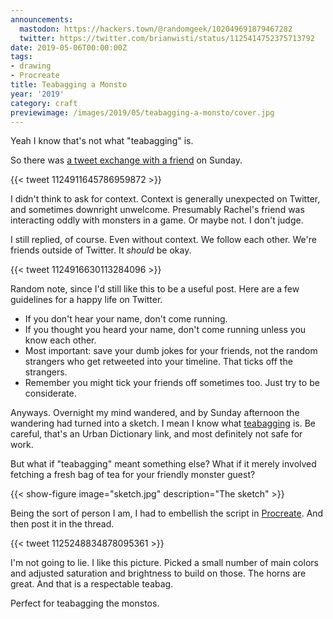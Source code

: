 ```yaml
---
announcements:
  mastodon: https://hackers.town/@randomgeek/102049691879467282
  twitter: https://twitter.com/brianwisti/status/1125414752375713792
date: 2019-05-06T00:00:00Z
tags:
- drawing
- Procreate
title: Teabagging a Monsto
year: '2019'
category: craft
previewimage: /images/2019/05/teabagging-a-monsto/cover.jpg
---
```



Yeah I know that's not what "teabagging" is.

<!-- TEASER_END -->

So there was [a tweet exchange with a friend][] on Sunday.

[a tweet exchange with a friend]: https://twitter.com/wholemilk/status/1124911645786959872

{{< tweet 1124911645786959872 >}}

I didn't think to ask for context. Context is generally unexpected on Twitter, and
sometimes downright unwelcome. Presumably Rachel's friend was interacting oddly
with monsters in a game. Or maybe not. I don't judge.

I still replied, of course. Even without context. We follow each other. We're
friends outside of Twitter. It *should* be okay.

{{< tweet 1124916630113284096 >}}

Random note, since I'd still like this to be a useful post. Here are a few
guidelines for a happy life on Twitter.

* If you don't hear your name, don't come running.
* If you thought you heard your name, don't come running unless you know each
  other.
* Most important: save your dumb jokes for your friends, not the random
  strangers who get retweeted into your timeline. That ticks off the strangers.
* Remember you might tick your friends off sometimes too. Just try to be
  considerate.

Anyways. Overnight my mind wandered, and by Sunday afternoon the wandering had turned
into a sketch. I mean I know what [teabagging][] is. Be careful, that's an Urban
Dictionary link, and most definitely not safe for work.

[teabagging]: https://www.urbandictionary.com/define.php?term=teabagging

But what if "teabagging" meant something else? What if it merely involved
fetching a fresh bag of tea for your friendly monster guest?

{{< show-figure
  image="sketch.jpg"
  description="The sketch" >}}

Being the sort of person I am, I had to embellish the script in [Procreate][]. And
then post it in the thread.

[Procreate]: /tags/procreate

{{< tweet 1125248834878095361 >}}

I'm not going to lie. I like this picture. Picked a small number of main colors and
adjusted saturation and brightness to build on those. The horns are great. And
that is a respectable teabag.

Perfect for teabagging the monstos.

